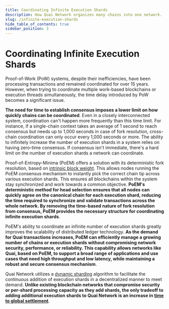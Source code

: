 ```yaml
---
title: Coordinating Infinite Execution Shards
description: How Quai Network organizes many chains into one network.
slug: /infinite-execution-shards
hide_table_of_contents: true
sidebar_position: 3
---
```


# Coordinating Infinite Execution Shards

Proof-of-Work (PoW) systems, despite their inefficiencies, have been processing transactions and remained coordinated for over 15 years. However, when trying to coordinate multiple work-based blockchains or execution threads simultaneously, the time delay introduced by PoW becomes a significant issue.

**The need for time to establish consensus imposes a lower limit on how quickly chains can be coordinated**. Even in a closely interconnected system, coordination can't happen more frequently than this time limit. For instance, if a single-chain context takes an average of 1 second to reach consensus but needs up to 1,000 seconds in case of fork resolution, cross-chain coordination can only occur every 1,000 seconds or more. The ability to infinitely increase the number of execution shards in a system relies on having zero-time consensus. If consensus isn't immediate, there's a hard limit on the number of execution shards a network can coordinate.

Proof-of-Entropy-Minima (PoEM) offers a solution with its deterministic fork resolution, based on [intrinsic block weight](./intrinsic-block-weight). This allows nodes running the PoEM consensus mechanism to instantly pick the correct chain tip across various execution shards. This ensures all blockchains within the system stay synchronized and work towards a common objective. **PoEM's deterministic method for head selection ensures that all nodes can quickly agree on the canonical chain for each execution shard, reducing the time required to synchronize and validate transactions across the whole network. By removing the time-based nature of fork resolution from consensus, PoEM provides the necessary structure for coordinating infinite execution shards**.

PoEM's ability to coordinate an infinite number of execution shards greatly improves the scalability of distributed ledger technology. **As the demand for Quai transactions increases, PoEM can efficiently manage a growing number of chains or execution shards without compromising network security, performance, or reliability. This capability allows networks like Quai, based on PoEM, to support a broad range of applications and use cases that need high throughput and low latency, while maintaining a robust and secure consensus mechanism**.

Quai Network utilizes a [dynamic sharding](./dynamic-sharding.mdx) algorithm to facilitate the continuous addition of execution shards in a decentralized manner to meet demand. **Unlike existing blockchain networks that compromise security or per-shard processing capacity as they add shards, the only tradeoff to adding additional execution shards to Quai Network is an increase in [time to global settlement](./dynamic-sharding.mdx)**.

